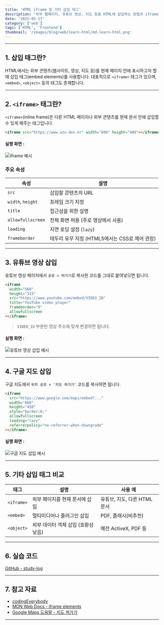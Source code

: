 ```yaml
---
title: 'HTML iframe 및 기타 삽입 태그'
description: '외부 웹페이지, 유튜브 영상, 지도 등을 HTML에 삽입하는 방법과 iframe 태그 사용법 정리'
date: '2025-05-17'
category: ['web']
tags: ['HTML', 'Frontend']
thumbnail: '/images/blog/web/learn-html/md-learn-html.png'
---
```


---

## 1. 삽입 태그란?

HTML에서는 외부 콘텐츠(웹사이트, 영상, 지도 등)를 현재 페이지 안에 표시하고자 할 때 삽입 태그(embed elements)를 사용합니다. 대표적으로 `<iframe>` 태그가 있으며, `<embed>`, `<object>` 등의 태그도 존재합니다.

---

## 2. `<iframe>` 태그란?

`<iframe>`(inline frame)은 다른 HTML 페이지나 외부 콘텐츠를 현재 문서 안에 삽입할 수 있게 해주는 태그입니다.

```html
<iframe src="https://www.uzu-dev.kr" width="600" height="400"></iframe>
```

#### 실행 화면 :

![iframe 예시](/images/blog/web/learn-html/learn-html-9/md-learn-html-1.png)

### 주요 속성

| 속성              | 설명                                           |
| ----------------- | ---------------------------------------------- |
| `src`             | 삽입할 콘텐츠의 URL                            |
| `width`, `height` | 프레임 크기 지정                               |
| `title`           | 접근성을 위한 설명                             |
| `allowfullscreen` | 전체 화면 허용 (주로 영상에서 사용)            |
| `loading`         | 지연 로딩 설정 (`lazy`)                        |
| `frameborder`     | 테두리 유무 지정 (HTML5에서는 CSS로 제어 권장) |

---

## 3. 유튜브 영상 삽입

유튜브 영상 페이지에서 `공유 > 퍼가기`로 복사한 코드를 그대로 붙여넣으면 됩니다.

```html
<iframe
  width="560"
  height="315"
  src="https://www.youtube.com/embed/VIDEO_ID"
  title="YouTube video player"
  frameborder="0"
  allowfullscreen
></iframe>
```

> `VIDEO_ID` 부분만 영상 주소에 맞게 변경하면 됩니다.

#### 실행 화면 :

![유튜브 영상 삽입 예시](/images/blog/web/learn-html/learn-html-9/md-learn-html-2.png)

---

## 4. 구글 지도 삽입

구글 지도에서 `위치 공유 > '지도 퍼가기'` 코드를 복사하면 됩니다.

```html
<iframe
  src="https://www.google.com/maps/embed?..."
  width="600"
  height="450"
  style="border:0;"
  allowfullscreen
  loading="lazy"
  referrerpolicy="no-referrer-when-downgrade"
></iframe>
```

#### 실행 화면 :

![구글 지도 삽입 예시](/images/blog/web/learn-html/learn-html-9/md-learn-html-3.png)

---

## 5. 기타 삽입 태그 비교

| 태그       | 설명                                | 사용 예                      |
| ---------- | ----------------------------------- | ---------------------------- |
| `<iframe>` | 외부 페이지를 현재 문서에 삽입      | 유튜브, 지도, 다른 HTML 문서 |
| `<embed>`  | 멀티미디어나 플러그인 삽입          | PDF, 플래시(비추천)          |
| `<object>` | 외부 데이터 객체 삽입 (호환성 낮음) | 예전 ActiveX, PDF 등         |

---

## 6. 실습 코드

[GitHub - study-log](https://github.com/TheUZUlab/study-snippets/blob/main/html/009.html)

---

## 7. 참고 자료

- [codingEverybody](https://codingeverybody.kr/)
- [MDN Web Docs - iframe elements](https://developer.mozilla.org/en-US/docs/Web/HTML/Reference/Elements/iframe)
- [Google Maps 도움말 - 지도 퍼가기](https://support.google.com/maps/answer/7101463?visit_id=638830809114789003-1159747413&rd=1)

---
